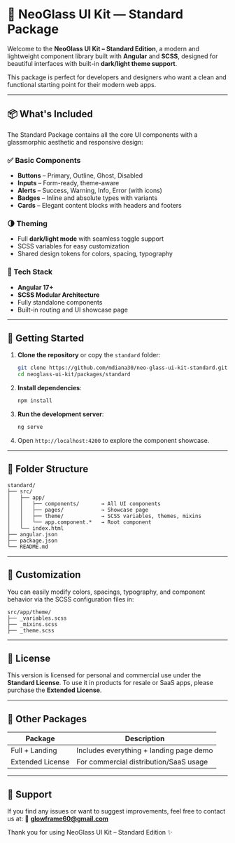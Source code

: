# 🧊 NeoGlass UI Kit — Standard Package

Welcome to the **NeoGlass UI Kit – Standard Edition**, a modern and lightweight component library built with **Angular** and **SCSS**, designed for beautiful interfaces with built-in **dark/light theme support**.

This package is perfect for developers and designers who want a clean and functional starting point for their modern web apps.

---

## 📦 What's Included

The Standard Package contains all the core UI components with a glassmorphic aesthetic and responsive design:

### ✅ Basic Components
- **Buttons** – Primary, Outline, Ghost, Disabled
- **Inputs** – Form-ready, theme-aware
- **Alerts** – Success, Warning, Info, Error (with icons)
- **Badges** – Inline and absolute types with variants
- **Cards** – Elegant content blocks with headers and footers

### 🌗 Theming
- Full **dark/light mode** with seamless toggle support
- SCSS variables for easy customization
- Shared design tokens for colors, spacing, typography

### 🧱 Tech Stack
- **Angular 17+**
- **SCSS Modular Architecture**
- Fully standalone components
- Built-in routing and UI showcase page

---

## 🚀 Getting Started

1. **Clone the repository** or copy the `standard` folder:
   ```bash
   git clone https://github.com/mdiana30/neo-glass-ui-kit-standard.git
   cd neoglass-ui-kit/packages/standard
   ```

2. **Install dependencies**:
   ```bash
   npm install
   ```

3. **Run the development server**:
   ```bash
   ng serve
   ```

4. Open `http://localhost:4200` to explore the component showcase.

---

## 🧩 Folder Structure

```
standard/
├── src/
│   ├── app/
│   │   ├── components/       → All UI components
│   │   ├── pages/            → Showcase page
│   │   ├── theme/            → SCSS variables, themes, mixins
│   │   └── app.component.*   → Root component
│   └── index.html
├── angular.json
├── package.json
└── README.md
```

---

## 🎨 Customization

You can easily modify colors, spacings, typography, and component behavior via the SCSS configuration files in:

```
src/app/theme/
├── _variables.scss
├── _mixins.scss
├── _theme.scss
```

---

## 📄 License

This version is licensed for personal and commercial use under the **Standard License**.
To use it in products for resale or SaaS apps, please purchase the **Extended License**.

---

## 💼 Other Packages

| Package                | Description                             |
|------------------------|-----------------------------------------|
| Full + Landing         | Includes everything + landing page demo |
| Extended License       | For commercial distribution/SaaS usage  |

---

## 💬 Support

If you find any issues or want to suggest improvements, feel free to contact us at:
📧 **glowframe60@gmail.com**

Thank you for using NeoGlass UI Kit – Standard Edition ✨
